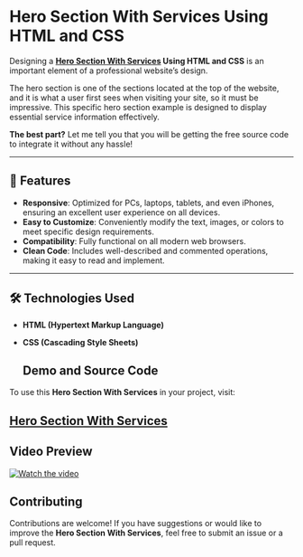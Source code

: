 # Hero Section With Services Using HTML and CSS  

Designing a **<a href="https://jvcodes.com/hero-section-with-services/">Hero Section With Services</a> Using HTML and CSS** is an important element of a professional website’s design.  

The hero section is one of the sections located at the top of the website, and it is what a user first sees when visiting your site, so it must be impressive. This specific hero section example is designed to display essential service information effectively.  

**The best part?** Let me tell you that you will be getting the free source code to integrate it without any hassle!  

---

## 🌟 Features  

- **Responsive**: Optimized for PCs, laptops, tablets, and even iPhones, ensuring an excellent user experience on all devices.  
- **Easy to Customize**: Conveniently modify the text, images, or colors to meet specific design requirements.  
- **Compatibility**: Fully functional on all modern web browsers.  
- **Clean Code**: Includes well-described and commented operations, making it easy to read and implement.  

---

## 🛠️ Technologies Used  

- **HTML (Hypertext Markup Language)**  
- **CSS (Cascading Style Sheets)**  

  ## Demo and Source Code

To use this **Hero Section With Services** in your project, visit:

## <a href="https://jvcodes.com/hero-section-with-services/">Hero Section With Services</a>

## Video Preview

[![Watch the video](https://img.youtube.com/vi/RceqFKw-vBk/0.jpg)](https://www.youtube.com/watch?v=RceqFKw-vBk)

## Contributing

Contributions are welcome! If you have suggestions or would like to improve the **Hero Section With Services**, feel free to submit an issue or a pull request.
